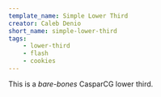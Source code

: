 ```yaml
---
template_name: Simple Lower Third
creator: Caleb Denio
short_name: simple-lower-third
tags:
    - lower-third
    - flash
    - cookies
---
```


This is a *bare-bones* CasparCG lower third.
